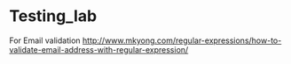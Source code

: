 # Testing_lab

For Email validation
http://www.mkyong.com/regular-expressions/how-to-validate-email-address-with-regular-expression/
